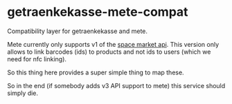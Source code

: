 # getraenkekasse-mete-compat

Compatibility layer for getraenkekasse and mete.

Mete currently only supports v1 of the [space market api](https://space-market.github.io/API/preview/v1/).
This version only allows to link barcodes (ids) to products and not ids to users (which we need for nfc linking).

So this thing here provides a super simple thing to map these.

So in the end (if somebody adds v3 API support to mete) this service should simply die.
